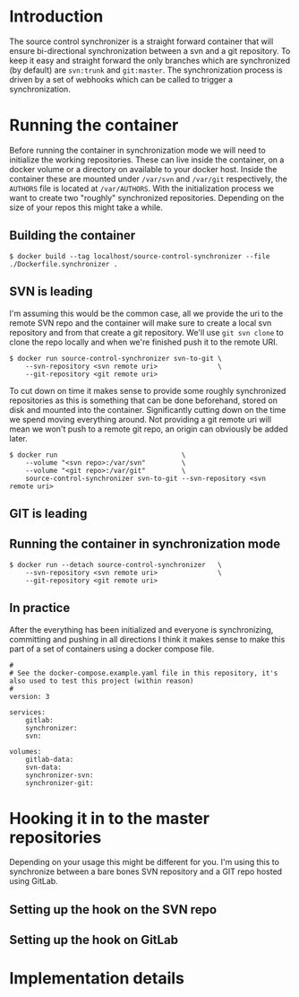 # Introduction

The source control synchronizer is a straight forward container that will ensure bi-directional synchronization between a svn and a git repository. To keep it easy and straight forward the only branches which are synchronized (by default) are `svn:trunk` and `git:master`. The synchronization process is driven by a set of webhooks which can be called to trigger a synchronization.

# Running the container

Before running the container in synchronization mode we will need to initialize the working repositories. These can live inside the container, on a docker volume or a directory on available to your docker host. Inside the container these are mounted under `/var/svn` and `/var/git` respectively, the `AUTHORS` file is located at `/var/AUTHORS`. With the initialization process we want to create two "roughly" synchronized repositories. Depending on the size of your repos this might take a while.

## Building the container

```
$ docker build --tag localhost/source-control-synchronizer --file ./Dockerfile.synchronizer .
```

## SVN is leading

I'm assuming this would be the common case, all we provide the uri to the remote SVN repo and the container will make sure to create a local svn repository and from that create a git repository. We'll use `git svn clone` to clone the repo locally and when we're finished push it to the remote URI.

```
$ docker run source-control-synchronizer svn-to-git \
    --svn-repository <svn remote uri>               \
    --git-repository <git remote uri>
```

To cut down on time it makes sense to provide some roughly synchronized repositories as this is something that can be done beforehand, stored on disk and mounted into the container. Significantly cutting down on the time we spend moving everything around. Not providing a git remote uri will mean we won't push to a remote git repo, an origin can obviously be added later.

```
$ docker run                               \
    --volume "<svn repo>:/var/svn"         \
    --volume "<git repo>:/var/git"         \
    source-control-synchronizer svn-to-git --svn-repository <svn remote uri>
```

## GIT is leading



## Running the container in synchronization mode

```
$ docker run --detach source-control-synchronizer   \
    --svn-repository <svn remote uri>               \
    --git-repository <git remote uri>
```

## In practice

After the everything has been initialized and everyone is synchronizing, committing and pushing in all directions I think it makes sense to make this part of a set of containers using a docker compose file.

```
#
# See the docker-compose.example.yaml file in this repository, it's also used to test this project (within reason)
#
version: 3

services:
    gitlab:
    synchronizer:
    svn:

volumes:
    gitlab-data:
    svn-data:
    synchronizer-svn:
    synchronizer-git:
```

# Hooking it in to the master repositories

Depending on your usage this might be different for you. I'm using this to synchronize between a bare bones SVN repository and a GIT repo hosted using GitLab.

## Setting up the hook on the SVN repo

## Setting up the hook on GitLab

# Implementation details